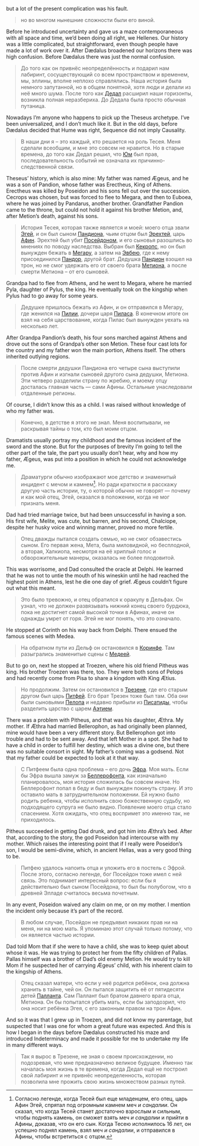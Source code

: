 but a lot of the present complication was his fault. 

> но во многом нынешние сложности были его виной.

Before he introduced uncertainty and gave us a maze contemporaneous with all space and time, we’d been doing all right, we Hellenes. Our history was a little complicated, but straightforward, even though people have made a lot of work over it. After Dædalus broadened our horizons there was high confusion. Before Dædalus there was just the normal confusion.

> До того как он привнёс неопределённость и подарил нам лабиринт, сосуществующий со всем пространством и временем, мы, эллины, вполне неплохо справлялись. Наша история была немного запутанной, но в общем понятной, хотя люди и делали из неё много шума. После того как [Дедал](https://ru.wikipedia.org/wiki/%D0%94%D0%B5%D0%B4%D0%B0%D0%BB?wprov=sfla1) расширил наши горизонты, возникла полная неразбериха. До Дедала была просто обычная путаница.


Nowadays I’m anyone who happens to pick up the Theseus archetype. I’ve been universalized, and I don’t much like it. But in the old days, before Dædalus decided that Hume was right, Sequence did not imply Causality.

> В наши дни я – это каждый, кто решается на роль Тесея. Меня сделали всеобщим, и мне это совсем не нравится. Но в старые времена, до того как Дедал решил, что [Юм](https://ru.wikipedia.org/wiki/%D0%AE%D0%BC%2C_%D0%94%D1%8D%D0%B2%D0%B8%D0%B4?wprov=sfla1) был прав, последовательность событий не означала их причинно-следственной связи.

Theseus’ history, which is also mine: My father was named Ægeus, and he was a son of Pandion, whose father was Erectheus, King of Athens. Erectheus was killed by Poseidon and his sons fell out over the succession. Cecrops was chosen, but was forced to flee to Megara, and then to Euboea, where he was joined by Pandarus, another brother. Grandfather Pandion came to the throne, but could not hold it against his brother Metion, and, after Metion’s death, against his sons.

> История Тесея, которая также является и моей: моего отца звали [Эгей](https://ru.wikipedia.org/wiki/%D0%AD%D0%B3%D0%B5%D0%B9?wprov=sfla1), и он был сыном [Пандиона](https://ru.wikipedia.org/wiki/%D0%9F%D0%B0%D0%BD%D0%B4%D0%B8%D0%BE%D0%BD_%28%D1%81%D1%8B%D0%BD_%D0%AD%D1%80%D0%B8%D1%85%D1%82%D0%BE%D0%BD%D0%B8%D1%8F%29?wprov=sfla1), чьим отцом был [Эрехтей](https://ru.wikipedia.org/wiki/%D0%AD%D1%80%D0%B5%D1%85%D1%82%D0%B5%D0%B9?wprov=sfla1), царь [Афин](https://ru.wikipedia.org/wiki/%D0%94%D1%80%D0%B5%D0%B2%D0%BD%D0%B8%D0%B5_%D0%90%D1%84%D0%B8%D0%BD%D1%8B?wprov=sfla1). Эрехтей был убит [Посейдоном](https://ru.wikipedia.org/wiki/%D0%9F%D0%BE%D1%81%D0%B5%D0%B9%D0%B4%D0%BE%D0%BD?wprov=sfla1), и его сыновья разошлись во мнениях по поводу наследства. Выбран был [Кекропс](https://ru.wikipedia.org/wiki/%D0%9A%D0%B5%D0%BA%D1%80%D0%BE%D0%BF%D1%81_%28%D1%81%D1%8B%D0%BD_%D0%AD%D1%80%D0%B5%D1%85%D1%82%D0%B5%D1%8F%29?wprov=sfla1), но он был вынужден бежать в [Мегару](https://ru.wikipedia.org/wiki/%D0%9C%D0%B5%D0%B3%D0%B0%D1%80%D0%B0?wprov=sfla1), а затем на [Эвбею](https://ru.wikipedia.org/wiki/%D0%AD%D0%B2%D0%B1%D0%B5%D1%8F?wprov=sfla1), где к нему присоединился [Пандор](https://ru.wikipedia.org/wiki/%D0%9F%D0%B0%D0%BD%D0%B4%D0%BE%D1%80?wprov=sfla1), другой брат. Дедушка [Пандион](https://ru.wikipedia.org/wiki/%D0%9F%D0%B0%D0%BD%D0%B4%D0%B8%D0%BE%D0%BD_%28%D1%81%D1%8B%D0%BD_%D0%9A%D0%B5%D0%BA%D1%80%D0%BE%D0%BF%D1%81%D0%B0%29?wprov=sfla1) взошел на трон, но не смог удержать его от своего брата [Метиона](https://ru.wikipedia.org/wiki/%D0%9C%D0%B5%D1%82%D0%B8%D0%BE%D0%BD?wprov=sfla1), а после смерти Метиона – от его сыновей.


Grandpa had to flee from Athens, and he went to Megara, where he married Pyla, daughter of Pylus, the king. He eventually took on the kingship when Pylus had to go away for some years.

> Дедушке пришлось бежать из Афин, и он отправился в Мегару, где женился на [Пилии](https://ru.wikipedia.org/wiki/%D0%9F%D0%B8%D0%BB%D0%B8%D1%8F_%28%D0%BC%D0%B8%D1%84%D0%BE%D0%BB%D0%BE%D0%B3%D0%B8%D1%8F%29?wprov=sfla1), дочери царя [Пиласа](https://ru.wikipedia.org/wiki/%D0%9F%D0%B8%D0%BB%D0%B0%D1%81_%28%D0%BC%D0%B8%D1%84%D0%BE%D0%BB%D0%BE%D0%B3%D0%B8%D1%8F%29?wprov=sfla1). В конечном итоге он взял на себя царствование, когда Пилас был вынужден уехать на несколько лет.

After Grandpa Pandion’s death, his four sons marched against Athens and drove out the sons of Grandpa’s other son Metion. These four cast lots for the country and my father won the main portion, Athens itself. The others inherited outlying regions.

> После смерти дедушки Пандиона его четыре сына выступили против Афин и изгнали сыновей другого сына дедушки, Метиона. Эти четверо разделили страну по жребию, и моему отцу досталась главная часть — сами Афины. Остальные унаследовали отдаленные регионы.

Of course, I didn’t know this as a child. I was raised without knowledge of who my father was.

> Конечно, в детстве я этого не знал. Меня воспитывали, не раскрывая тайны о том, кто был моим отцом.

Dramatists usually portray my childhood and the famous incident of the sword and the stone. But for the purposes of brevity I’m going to tell the other part of the tale, the part you usually don’t hear, why and how my father, Ægeus, was put into a position in which he could not acknowledge me.

> Драматурги обычно изображают мое детство и знаменитый инцидент с мечом и камнем[^16]. Но ради краткости я расскажу другую часть истории, ту, о которой обычно не говорят — почему и как мой отец, Эгей, оказался в положении, когда не мог признать меня.

[^16]: Согласно легенде, когда Тесей был еще младенцем, его отец, царь Афин Эгей, спрятал под огромным камнем меч *и сандалии*. Он сказал, что когда Тесей станет достаточно взрослым и сильным, чтобы поднять камень, он сможет взять меч *и сандалии* и прийти в Афины, доказав, что он его сын. Когда Тесею исполнилось 16 лет, он успешно поднял камень, взял меч *и сандалии*, и отправился в Афины, чтобы встретиться с отцом.

Dad had tried marriage twice, but had been unsuccessful in having a son. His first wife, Melite, was cute, but barren, and his second, Chalciope, despite her husky voice and winning manner, proved no more fertile.

> Отец дважды пытался создать семью, но не смог обзавестись сыном. Его первая жена, Мета, была миловидной, но бесплодной, а вторая, Халкиопа, несмотря на её хриплый голос и обворожительные манеры, оказалась не более плодовитой.

This was worrisome, and Dad consulted the oracle at Delphi. He learned that he was not to untie the mouth of his wineskin until he had reached the highest point in Athens, lest he die one day of grief. Ægeus couldn’t figure out what this meant.

> Это было тревожно, и отец обратился к оракулу в Дельфах. Он узнал, что не должен развязывать нижний конец своего бурдюка, пока не достигнет самой высокой точки в Афинах, иначе он однажды умрет от горя. Эгей не мог понять, что это означало.

He stopped at Corinth on his way back from Delphi. There ensued the famous scenes with Medea.

> На обратном пути из Дельф он остановился в [Коринфе](https://ru.wikipedia.org/wiki/%D0%9A%D0%BE%D1%80%D0%B8%D0%BD%D1%84?wprov=sfla1). Там разыгрались знаменитые сцены с [Медеей](https://ru.wikipedia.org/wiki/%D0%9C%D0%B5%D0%B4%D0%B5%D1%8F?wprov=sfla1).

But to go on, next he stopped at Troezen, where his old friend Pitheus was king. His brother Troezen was there, too. They were both sons of Pelops and had recently come from Pisa to share a kingdom with King Ætius.

> Но продолжим. Затем он остановился в [Трезене](https://ru.wikipedia.org/wiki/%D0%A2%D1%80%D0%B8%D0%B7%D0%B8%D0%BD?wprov=sfla1), где его старым другом был царь [Питфей](https://ru.wikipedia.org/wiki/%D0%9F%D0%B8%D1%82%D1%84%D0%B5%D0%B9?wprov=sfla1). Его брат Трезен тоже был там. Оба они были сыновьями [Пелопа](https://ru.wikipedia.org/wiki/%D0%9F%D0%B5%D0%BB%D0%BE%D0%BF?wprov=sfla1) и недавно прибыли из [Писатиды](https://ru.wikipedia.org/wiki/%D0%AD%D0%BB%D0%B8%D0%B4%D0%B0?wprov=sfla1), чтобы разделить царство с царем [Аэтием](https://ru.wikipedia.org/wiki/%D0%90%D1%8D%D1%82%D0%B8%D0%B9?wprov=sfla1).


There was a problem with Pitheus, and that was his daughter, Æthra. My mother. If Æthra had married Bellerophon, as had originally been planned, mine would have been a very different story. But Bellerophon got into trouble and had to be sent away. And that left Mother in a spot. She had to have a child in order to fulfill her destiny, which was a divine one, but there was no suitable consort in sight. My father’s coming was a godsend. Not that my father could be expected to look at it that way.

> С Питфеем была одна проблема – его дочь [Эфра](https://ru.wikipedia.org/wiki/%D0%AD%D1%84%D1%80%D0%B0?wprov=sfla1). Моя мать. Если бы Эфра вышла замуж за [Беллерофонта](https://ru.wikipedia.org/wiki/%D0%91%D0%B5%D0%BB%D0%BB%D0%B5%D1%80%D0%BE%D1%84%D0%BE%D0%BD%D1%82?wprov=sfla1), как изначально планировалось, моя история сложилась бы совсем иначе. Но Беллерофонт попал в беду и был вынужден покинуть страну. И это оставило мать в затруднительном положении. Ей нужно было родить ребенка, чтобы исполнить свою божественную судьбу, но подходящего супруга не было видно. Появление моего отца стало спасением. Хотя ожидать, что отец воспримет это именно так, не приходилось.


Pitheus succeeded in getting Dad drunk, and got him into Æthra’s bed. After that, according to the story, the god Poseidon had intercourse with my mother. Which raises the interesting point that if I really were Poseidon’s son, I would be semi-divine, which, in ancient Hellas, was a very good thing to be.

> Питфею удалось напоить отца и уложить его в постель с Эфрой. После этого, согласно легенде, бог Посейдон тоже имел с ней связь. Это поднимает интересный вопрос: если бы я действительно был сыном Посейдона, то был бы полубогом, что в древней Элладе считалось весьма почетным.

In any event, Poseidon waived any claim on me, or on my mother. I mention the incident only because it’s part of the record.

> В любом случае, Посейдон не предъявил никаких прав ни на меня, ни на мою мать. Я упоминаю этот случай только потому, что он является частью истории.

Dad told Mom that if she were to have a child, she was to keep quiet about whose it was. He was trying to protect her from the fifty children of Pallas. Pallas himself was a brother of Dad’s old enemy Metion. He would try to kill Mom if he suspected her of carrying Ægeus’ child, with his inherent claim to the kingship of Athens.

> Отец сказал матери, что если у неё родится ребёнок, она должна хранить в тайне, чей он. Он пытался защитить её от пятидесяти детей [Палланта](https://ru.wikipedia.org/wiki/%D0%9F%D0%B0%D0%BB%D0%BB%D0%B0%D0%BD%D1%82_%28%D1%81%D1%8B%D0%BD_%D0%9F%D0%B0%D0%BD%D0%B4%D0%B8%D0%BE%D0%BD%D0%B0%29?wprov=sfla1). Сам Паллант был братом давнего врага отца, Метиона. Он бы попытался убить мать, если бы заподозрил, что она носит ребёнка Эгея, с его законным правом на трон Афин.


And so it was that I grew up in Troezen, and did not know my parentage, but suspected that I was one for whom a great future was expected. And this is how I began in the days before Dædalus constructed his maze and introduced Indeterminacy and made it possible for me to undertake my life in many different ways.

> Так я вырос в Трезене, не зная о своем происхождении, но подозревая, что мне предназначено великое будущее. Именно так началась моя жизнь в те времена, когда Дедал ещё не построил свой лабиринт и не привнёс неопределенность, которая позволила мне прожить свою жизнь множеством разных путей.
